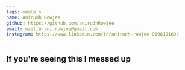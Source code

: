 ```yaml
---
tags: members 
name: Anirudh Rowjee
github: https://github.com/anirudhRowjee
email: mailto:ani.rowjee@gmail.com
instagram: https://www.linkedin.com/in/anirudh-rowjee-819619169/
---
```


## If you're seeing this I messed up
